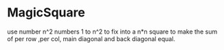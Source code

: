 # MagicSquare
use number n^2 numbers 1 to n^2 to fix into a n*n square to make the sum of per row ,per col, main diagonal and back diagonal equal.
